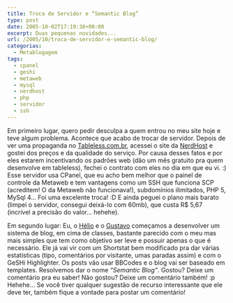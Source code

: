 ```yaml
---
title: Troca de Servidor e “Semantic Blog”
type: post
date: 2005-10-02T17:19:38+00:00
excerpt: Duas pequenas novidades...
url: /2005/10/troca-de-servidor-e-semantic-blog/
categorias:
  - Metablogagem
tags:
  - cpanel
  - geshi
  - metaweb
  - mysql
  - nerdhost
  - php
  - servidor
  - ssh
---
```


Em primeiro lugar, quero pedir desculpa a quem entrou no meu site hoje e teve algum problema. Acontece que acabo de trocar de servidor. Depois de ver uma propaganda no [Tableless.com.br][1], acessei o site da [NerdHost][2] e gostei dos preços e da qualidade do serviço. Por causa desses fatos e por eles estarem incentivando os padrões web (dão um mês gratuito pra quem desenvolve em tableless), fechei o contrato com eles no dia em que eu vi. :) Esse servidor usa CPanel, que eu acho bem melhor que o painel de controle da Metaweb e tem vantagens como um SSH que funciona SCP (acreditem! O da Metaweb não funcionava!), subdomínios ilimitados, PHP 5, MySql 4… Foi uma excelente troca! :D E ainda peguei o plano mais barato (limpei o servidor, consegui deixá-lo com 60mb), que custa R\$ 5,67 (incrível a precisão do valor… hehehe).

Em segundo lugar: Eu, o [Hélio][3] e o [Gustavo][4] começamos a desenvolver um sistema de blog, em cima de classes, bastante parecido com o meu mas mais simples que tem como objetivo ser leve e possuir apenas o que é necessário. Ele já vai vir com um Shortstat bem modificado pra dar várias estatísticas (tipo, comentários por visitante, umas paradas assim) e com o GeSHi Highlighter. Os posts vão usar BBCodes e o blog vai ser baseado em templates. Resolvemos dar o nome _“Semantic Blog”_. Gostou? Deixe um comentário pra eu saber! Não gostou? Deixe um comentário também! :p Hehehe… Se você tiver qualquer sugestão de recurso interessante que ele deve ter, também fique a vontade para postar um comentário!

[1]: http://www.tableless.com.br
[2]: http://www.nerdhost.com.br
[3]: http://www.hlegius.pro.br
[4]: http://gustavocustodio.sosphp.com
